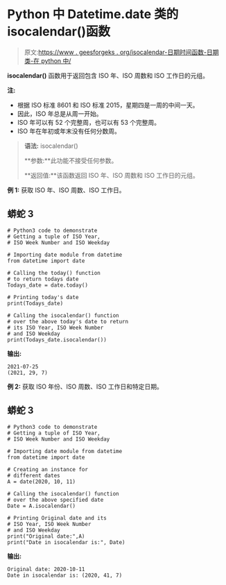 # Python 中 Datetime.date 类的 isocalendar()函数

> 原文:[https://www . geesforgeks . org/isocalendar-日期时间函数-日期类-在 python 中/](https://www.geeksforgeeks.org/isocalendar-function-of-datetime-date-class-in-python/)

**isocalendar()** 函数用于返回包含 ISO 年、ISO 周数和 ISO 工作日的元组。

**注:**

*   根据 ISO 标准 8601 和 ISO 标准 2015，星期四是一周的中间一天。
*   因此，ISO 年总是从周一开始。
*   ISO 年可以有 52 个完整周，也可以有 53 个完整周。
*   ISO 年在年初或年末没有任何分数周。

> **语法:** isocalendar()
> 
> **参数:**此功能不接受任何参数。
> 
> **返回值:**该函数返回 ISO 年、ISO 周数和 ISO 工作日的元组。

**例 1:** 获取 ISO 年、ISO 周数、ISO 工作日。

## 蟒蛇 3

```
# Python3 code to demonstrate
# Getting a tuple of ISO Year, 
# ISO Week Number and ISO Weekday

# Importing date module from datetime
from datetime import date

# Calling the today() function
# to return todays date
Todays_date = date.today()

# Printing today's date
print(Todays_date)

# Calling the isocalendar() function
# over the above today's date to return
# its ISO Year, ISO Week Number
# and ISO Weekday
print(Todays_date.isocalendar())
```

**输出:**

```
2021-07-25
(2021, 29, 7)
```

**例 2:** 获取 ISO 年份、ISO 周数、ISO 工作日和特定日期。

## 蟒蛇 3

```
# Python3 code to demonstrate
# Getting a tuple of ISO Year, 
# ISO Week Number and ISO Weekday

# Importing date module from datetime
from datetime import date

# Creating an instance for 
# different dates
A = date(2020, 10, 11)

# Calling the isocalendar() function
# over the above specified date
Date = A.isocalendar()

# Printing Original date and its 
# ISO Year, ISO Week Number
# and ISO Weekday
print("Original date:",A)
print("Date in isocalendar is:", Date)
```

**输出:**

```
Original date: 2020-10-11
Date in isocalendar is: (2020, 41, 7)
```